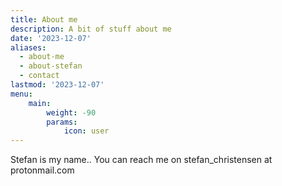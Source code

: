 ```yaml
---
title: About me
description: A bit of stuff about me
date: '2023-12-07'
aliases:
  - about-me
  - about-stefan
  - contact
lastmod: '2023-12-07'
menu:
    main:
        weight: -90
        params:
            icon: user
---
```


Stefan is my name.. You can reach me on stefan_christensen at protonmail.com
